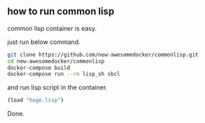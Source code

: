 ﻿

## how to run common lisp

common lisp container is easy.

just run below command.

```sh
git clone https://github.com/new-awesomedocker/commonlisp.git
cd new-awesomedocker/commonlisp
docker-compose build
docker-compose run --rm lisp_sh sbcl
```

and run lisp script in the container.


```sh
(load "hoge.lisp")
```

Done.




